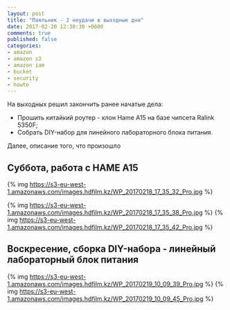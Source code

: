 ```yaml
---
layout: post
title: "Паяльник - 2 неудачи в выходные дни"
date: 2017-02-20 12:30:30 +0600
comments: true
published: false
categories: 
- amazon
- amazon s3
- amazon iam
- bucket
- security
- howto
---
```


На выходных решил закончить ранее начатые дела:

- Прошить китайкий роутер - клон Hame A15 на базе чипсета Ralink 5350F;
- Собрать DIY-набор для линейного лабораторного блока питания.

Далее, описание того, что произошло <!--more-->

## Суббота, работа с HAME A15


{% img https://s3-eu-west-1.amazonaws.com/images.hdfilm.kz/WP_20170218_17_35_32_Pro.jpg %}

{% img https://s3-eu-west-1.amazonaws.com/images.hdfilm.kz/WP_20170218_17_35_38_Pro.jpg %}
{% img https://s3-eu-west-1.amazonaws.com/images.hdfilm.kz/WP_20170218_17_35_42_Pro.jpg %}

## Воскресение, сборка DIY-набора - линейный лабораторный блок питания 


{% img https://s3-eu-west-1.amazonaws.com/images.hdfilm.kz/WP_20170219_10_09_39_Pro.jpg %}
{% img https://s3-eu-west-1.amazonaws.com/images.hdfilm.kz/WP_20170219_10_09_45_Pro.jpg %}

